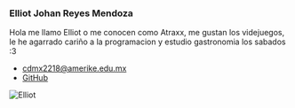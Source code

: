 ### Elliot Johan Reyes Mendoza

Hola me llamo Elliot o me conocen como Atraxx, me gustan los videjuegos, le he agarrado cariño a la programacion y estudio gastronomia los sabados :3

- [cdmx2218@amerike.edu.mx](cdmx2218@amerike.edu.mx)
- [GitHub](https://github.com/AtraxxDev)

![Elliot](https://cdn.discordapp.com/attachments/1011693764642877553/1024347275339763842/100899127_1626246290858652_2145264970974101504_n.jpg)

